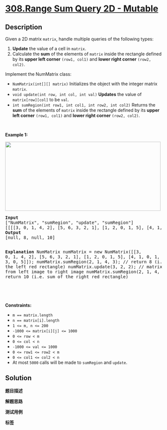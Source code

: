 # [308.Range Sum Query 2D - Mutable](https://leetcode.com/problems/range-sum-query-2d---mutable/description/)

## Description

<p>Given a 2D matrix <code>matrix</code>, handle multiple queries of the following types:</p>

<ol>
  <li><strong>Update</strong> the value of a cell in <code>matrix</code>.</li>
  <li>Calculate the <strong>sum</strong> of the elements of <code>matrix</code> inside the rectangle defined by its <strong>upper left corner</strong> <code>(row1, col1)</code> and <strong>lower right corner</strong> <code>(row2, col2)</code>.</li>
</ol>

<p>Implement the NumMatrix class:</p>

<ul>
  <li><code>NumMatrix(int[][] matrix)</code> Initializes the object with the integer matrix <code>matrix</code>.</li>
  <li><code>void update(int row, int col, int val)</code> <strong>Updates</strong> the value of <code>matrix[row][col]</code> to be <code>val</code>.</li>
  <li><code>int sumRegion(int row1, int col1, int row2, int col2)</code> Returns the <strong>sum</strong> of the elements of <code>matrix</code> inside the rectangle defined by its <strong>upper left corner</strong> <code>(row1, col1)</code> and <strong>lower right corner</strong> <code>(row2, col2)</code>.</li>
</ul>

<p>&nbsp;</p>
<p><strong class="example">Example 1:</strong></p>
<img alt="" src="https://fastly.jsdelivr.net/gh/doocs/leetcode@main/solution/0300-0399/0308.Range%20Sum%20Query%202D%20-%20Mutable/images/summut-grid.jpg" style="width: 500px; height: 222px;" />
<pre>
<strong>Input</strong>
[&quot;NumMatrix&quot;, &quot;sumRegion&quot;, &quot;update&quot;, &quot;sumRegion&quot;]
[[[[3, 0, 1, 4, 2], [5, 6, 3, 2, 1], [1, 2, 0, 1, 5], [4, 1, 0, 1, 7], [1, 0, 3, 0, 5]]], [2, 1, 4, 3], [3, 2, 2], [2, 1, 4, 3]]
<strong>Output</strong>
[null, 8, null, 10]

<strong>Explanation</strong>
NumMatrix numMatrix = new NumMatrix([[3, 0, 1, 4, 2], [5, 6, 3, 2, 1], [1, 2, 0, 1, 5], [4, 1, 0, 1, 7], [1, 0, 3, 0, 5]]);
numMatrix.sumRegion(2, 1, 4, 3); // return 8 (i.e. sum of the left red rectangle)
numMatrix.update(3, 2, 2); // matrix changes from left image to right image
numMatrix.sumRegion(2, 1, 4, 3); // return 10 (i.e. sum of the right red rectangle)

</pre>

<p>&nbsp;</p>
<p><strong>Constraints:</strong></p>

<ul>
  <li><code>m == matrix.length</code></li>
  <li><code>n == matrix[i].length</code></li>
  <li><code>1 &lt;= m, n &lt;= 200</code></li>
  <li><code>-1000 &lt;= matrix[i][j] &lt;= 1000</code></li>
  <li><code>0 &lt;= row &lt; m</code></li>
  <li><code>0 &lt;= col &lt; n</code></li>
  <li><code>-1000 &lt;= val &lt;= 1000</code></li>
  <li><code>0 &lt;= row1 &lt;= row2 &lt; m</code></li>
  <li><code>0 &lt;= col1 &lt;= col2 &lt; n</code></li>
  <li>At most <code>5000</code> calls will be made to <code>sumRegion</code> and <code>update</code>.</li>
</ul>

## Solution

**题目描述**

**解题思路**

**测试用例**

**标签**

